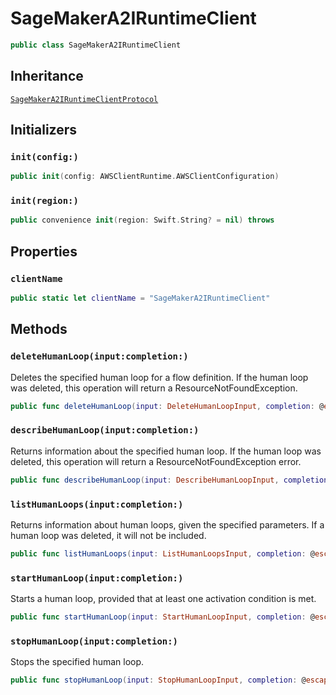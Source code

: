# SageMakerA2IRuntimeClient

``` swift
public class SageMakerA2IRuntimeClient 
```

## Inheritance

[`SageMakerA2IRuntimeClientProtocol`](/aws-sdk-swift/reference/0.x/AWSSageMakerA2IRuntime/SageMakerA2IRuntimeClientProtocol)

## Initializers

### `init(config:)`

``` swift
public init(config: AWSClientRuntime.AWSClientConfiguration) 
```

### `init(region:)`

``` swift
public convenience init(region: Swift.String? = nil) throws 
```

## Properties

### `clientName`

``` swift
public static let clientName = "SageMakerA2IRuntimeClient"
```

## Methods

### `deleteHumanLoop(input:completion:)`

Deletes the specified human loop for a flow definition. If the human loop was deleted, this operation will return a ResourceNotFoundException.

``` swift
public func deleteHumanLoop(input: DeleteHumanLoopInput, completion: @escaping (ClientRuntime.SdkResult<DeleteHumanLoopOutputResponse, DeleteHumanLoopOutputError>) -> Void)
```

### `describeHumanLoop(input:completion:)`

Returns information about the specified human loop. If the human loop was deleted, this operation will return a ResourceNotFoundException error.

``` swift
public func describeHumanLoop(input: DescribeHumanLoopInput, completion: @escaping (ClientRuntime.SdkResult<DescribeHumanLoopOutputResponse, DescribeHumanLoopOutputError>) -> Void)
```

### `listHumanLoops(input:completion:)`

Returns information about human loops, given the specified parameters. If a human loop was deleted, it will not be included.

``` swift
public func listHumanLoops(input: ListHumanLoopsInput, completion: @escaping (ClientRuntime.SdkResult<ListHumanLoopsOutputResponse, ListHumanLoopsOutputError>) -> Void)
```

### `startHumanLoop(input:completion:)`

Starts a human loop, provided that at least one activation condition is met.

``` swift
public func startHumanLoop(input: StartHumanLoopInput, completion: @escaping (ClientRuntime.SdkResult<StartHumanLoopOutputResponse, StartHumanLoopOutputError>) -> Void)
```

### `stopHumanLoop(input:completion:)`

Stops the specified human loop.

``` swift
public func stopHumanLoop(input: StopHumanLoopInput, completion: @escaping (ClientRuntime.SdkResult<StopHumanLoopOutputResponse, StopHumanLoopOutputError>) -> Void)
```
